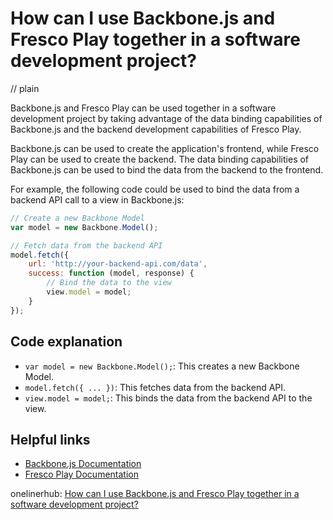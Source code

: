 # How can I use Backbone.js and Fresco Play together in a software development project?
// plain

Backbone.js and Fresco Play can be used together in a software development project by taking advantage of the data binding capabilities of Backbone.js and the backend development capabilities of Fresco Play.

Backbone.js can be used to create the application's frontend, while Fresco Play can be used to create the backend. The data binding capabilities of Backbone.js can be used to bind the data from the backend to the frontend.

For example, the following code could be used to bind the data from a backend API call to a view in Backbone.js:

```javascript
// Create a new Backbone Model
var model = new Backbone.Model();

// Fetch data from the backend API
model.fetch({
    url: 'http://your-backend-api.com/data',
    success: function (model, response) {
        // Bind the data to the view
        view.model = model;
    }
});
```

## Code explanation


- `var model = new Backbone.Model();`: This creates a new Backbone Model.
- `model.fetch({ ... })`: This fetches data from the backend API.
- `view.model = model;`: This binds the data from the backend API to the view.

## Helpful links

- [Backbone.js Documentation](http://backbonejs.org/)
- [Fresco Play Documentation](https://frescoplay.com/docs/)

onelinerhub: [How can I use Backbone.js and Fresco Play together in a software development project?](https://onelinerhub.com/backbone.js/how-can-i-use-backbone-js-and-fresco-play-together-in-a-software-development-project)